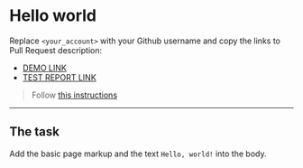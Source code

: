 # Hello world
Replace `<your_account>` with your Github username and copy the links to Pull Request description:
- [DEMO LINK](https://<Yevhen-Ivanchuk>.github.io/layout_hello-world/)
- [TEST REPORT LINK](https://<Yevhen-Ivanchuk>.github.io/layout_hello-world/report/html_report/)

> Follow [this instructions](https://mate-academy.github.io/layout_task-guideline/#how-to-solve-the-layout-tasks-on-github)
___

## The task 
Add the basic page markup and the text `Hello, world!` into the body.
